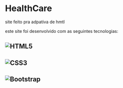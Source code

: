 # HealthCare

site feito pra adpativa de hmtl

este site foi desenvolvido com as seguintes tecnologias: 

## ![HTML5](https://img.shields.io/static/v1?style=for-the-badge&message=HTML5&color=E34F26&logo=HTML5&logoColor=FFFFFF&label=)


## ![CSS3](https://img.shields.io/static/v1?style=for-the-badge&message=CSS3&color=1572B6&logo=CSS3&logoColor=FFFFFF&label=)

## ![Bootstrap](https://img.shields.io/static/v1?style=for-the-badge&message=Bootstrap&color=7952B3&logo=Bootstrap&logoColor=FFFFFF&label=)

